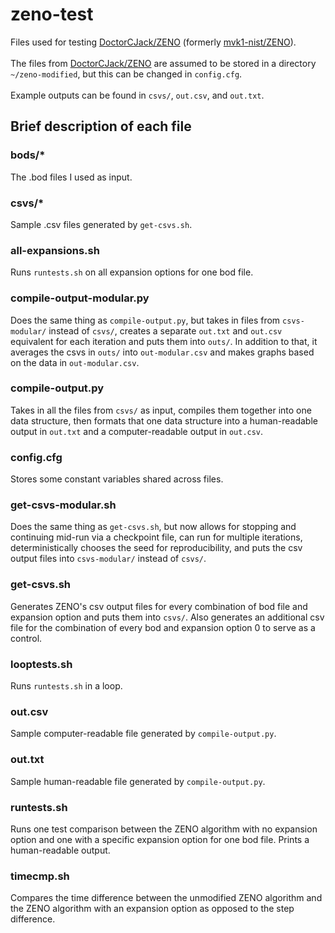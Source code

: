 # zeno-test
Files used for testing [DoctorCJack/ZENO](https://github.com/DoctorCJack/ZENO) (formerly [mvk1-nist/ZENO](https://github.com/mvk1-nist/ZENO)).<br><br>
The files from [DoctorCJack/ZENO](https://github.com/DoctorCJack/ZENO) are assumed to be stored in a directory `~/zeno-modified`, but this can be changed in `config.cfg`.<br><br>
Example outputs can be found in `csvs/`, `out.csv`, and `out.txt`.

## Brief description of each file

### bods/*
The .bod files I used as input.

### csvs/*
Sample .csv files generated by `get-csvs.sh`.

### all-expansions.sh
Runs `runtests.sh` on all expansion options for one bod file.

### compile-output-modular.py
Does the same thing as `compile-output.py`, but takes in files from `csvs-modular/` instead of `csvs/`, creates a separate `out.txt` and `out.csv` equivalent for each iteration and puts them into `outs/`. In addition to that, it averages the csvs in `outs/` into `out-modular.csv` and makes graphs based on the data in `out-modular.csv`.

### compile-output.py
Takes in all the files from `csvs/` as input, compiles them together into one data structure, then formats that one data structure into a human-readable output in `out.txt` and a computer-readable output in `out.csv`.

### config.cfg
Stores some constant variables shared across files.

### get-csvs-modular.sh
Does the same thing as `get-csvs.sh`, but now allows for stopping and continuing mid-run via a checkpoint file, can run for multiple iterations, deterministically chooses the seed for reproducibility, and puts the csv output files into `csvs-modular/` instead of `csvs/`.

### get-csvs.sh
Generates ZENO's csv output files for every combination of bod file and expansion option and puts them into `csvs/`. Also generates an additional csv file for the combination of every bod and expansion option 0 to serve as a control.

### looptests.sh
Runs `runtests.sh` in a loop.

### out.csv
Sample computer-readable file generated by `compile-output.py`.

### out.txt
Sample human-readable file generated by `compile-output.py`.

### runtests.sh
Runs one test comparison between the ZENO algorithm with no expansion option and one with a specific expansion option for one bod file. Prints a human-readable output.

### timecmp.sh
Compares the time difference between the unmodified ZENO algorithm and the ZENO algorithm with an expansion option as opposed to the step difference.
